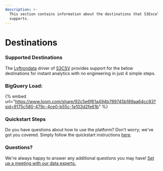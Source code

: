 ```yaml
---
description: >-
  This section contains information about the destinations that S3Excel
  supports.
---
```


# Destinations

### Supported Destinations

The [Lyftrondata](https://www.lyftrondata.com/) driver of [S3CSV](https://lyftron.com/source/data-migration-from-amazon-s3-to-snowflake-google-bigquery-amazon-redshift-and-azure-sql-database/) provides support for the below destinations for instant analytics with no engineering in just 4 simple steps.

### BigQuery Load:

{% embed url="https://www.loom.com/share/92c5e6f61a494b789745b189aa64cc93?sid=9175c580-479c-4ce0-b55c-1e103d2fe61b" %}

### Quickstart Steps

Do you have questions about how to use the platform? Don't worry; we've got you covered. Simply follow the quickstart instructions [here](./).

### Questions? <a href="#questions" id="questions"></a>

We're always happy to answer any additional questions you may have! [Set up a meeting with our data experts.](https://www.lyftrondata.com/book-a-meeting/)
